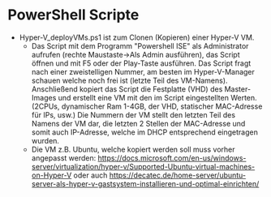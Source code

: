 # PowerShell Scripte

* Hyper-V_deployVMs.ps1 ist zum Clonen (Kopieren) einer Hyper-V VM. 
	* Das Script mit dem Programm "Powershell ISE" als Administrator aufrufen (rechte Maustaste->Als Admin ausführen), das Script öffnen und mit F5 oder der Play-Taste ausführen. Das Script fragt nach einer zweistelligen Nummer, am besten im Hyper-V-Manager schauen welche noch frei ist (letzte Teil des VM-Namens). Anschließend kopiert das Script die Festplatte (VHD) des Master-Images und erstellt eine VM mit den im Script eingestellten Werten. (2CPUs, dynamischer Ram 1-4GB, der VHD, statischer MAC-Adresse für IPs, usw.) Die Nummern der VM stellt den letzten Teil des Namens der VM dar, die letzten 2 Stellen der MAC-Adresse und somit auch IP-Adresse, welche im DHCP entsprechend eingetragen wurden.
	* Die VM z.B. Ubuntu, welche kopiert werden soll muss vorher angepasst werden: https://docs.microsoft.com/en-us/windows-server/virtualization/hyper-v/Supported-Ubuntu-virtual-machines-on-Hyper-V oder auch https://decatec.de/home-server/ubuntu-server-als-hyper-v-gastsystem-installieren-und-optimal-einrichten/ 

